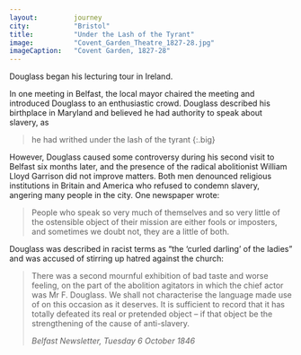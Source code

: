 ```yaml
---
layout: 		journey
city: 			"Bristol"
title: 			"Under the Lash of the Tyrant"
image: 			"Covent_Garden_Theatre_1827-28.jpg"
imageCaption: 	"Covent Garden, 1827-28"
---
```


Douglass began his lecturing tour in Ireland. 

In one meeting in Belfast, the local mayor chaired the meeting and introduced Douglass to an enthusiastic crowd. Douglass described his birthplace in Maryland and believed he had authority to speak about slavery, as 

>he had writhed under the lash of the tyrant
{:.big}

However, Douglass caused some controversy during his second visit to Belfast six months later, and the presence of the radical abolitionist William Lloyd Garrison did not improve matters. Both men denounced religious institutions in Britain and America who refused to condemn slavery, angering many people in the city. One newspaper wrote:

>People who speak so very much of themselves and so very little of the ostensible object of their mission are either fools or imposters, and sometimes we doubt not, they are a little of both.

Douglass was described in racist terms as “the ‘curled darling’ of the ladies” and was accused of stirring up hatred against the church:


>There was a second mournful exhibition of bad taste and worse feeling, on the part of the abolition agitators in which the chief actor was Mr F. Douglass. We shall not characterise the language made use of on this occasion as it deserves. It is sufficient to record that it has totally defeated its real or pretended object – if that object be the strengthening of the cause of anti-slavery.
> <footer><cite>Belfast Newsletter, Tuesday 6 October 1846</cite></footer>
